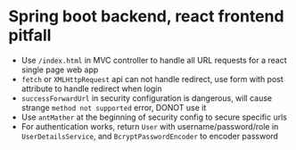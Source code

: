 Spring boot backend, react frontend pitfall
======
* Use `/index.html` in MVC controller to handle all URL requests for a react single page web app
* `fetch` or `XMLHttpRequest` api can not handle redirect, use form with post attribute to handle redirect when login
* `successForwardUrl` in security configuration is dangerous, will cause strange `method not supported` error, DONOT use it
* Use `antMather` at the beginning of security config to secure specific urls
* For authentication works, return `User` with username/password/role in `UserDetailsService`, and `BcryptPasswordEncoder` to encoder password
 

